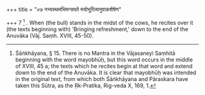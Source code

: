 +++
title = "०७ नभ्यस्थमभिमन्त्रयते मयोभूरित्यनुवाकशेषेण"

+++
7 [^7] . When (the bull) stands in the midst of the cows, he recites over it (the texts beginning with) 'Bringing refreshment,' down to the end of the Anuvāka (Vāj. Saṃh. XVIII, 45-50).


[^7]:  Śāṅkhāyana, § 15. There is no Mantra in the Vājasaneyi Saṃhitā beginning with the word mayobhūḥ, but this word occurs in the middle of XVIII, 45 a; the texts which he recites begin at that word and extend down to the end of the Anuvāka. It is clear that mayobhūḥ was intended in the original text, from which both Śāṅkhāyana and Pāraskara have taken this Sūtra, as the Ṛk-Pratika, Rig-veda X, 169, 1.

